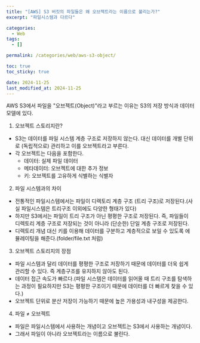 ```yaml
---
title: "[AWS] S3 버킷의 파일들은 왜 오브젝트라는 이름으로 불리는가?"
excerpt: "파일시스템과 다르다"

categories:
  - Web
tags:
  - []

permalink: /categories/web/aws-s3-object/

toc: true
toc_sticky: true

date: 2024-11-25
last_modified_at: 2024-11-25
---
```


AWS S3에서 파일을 "오브젝트(Object)"라고 부르는 이유는 S3의 저장 방식과 데이터 모델에 있다.

1. 오브젝트 스토리지란?
- S3는 데이터를 파일 시스템 계층 구조로 저장하지 않는다. 대신 데이터를 개별 단위로 (독립적으로) 관리하고 이를 오브젝트라고 부른다.
- 각 오브젝트는 다음을 포함한다.
  - 데이터: 실제 파일 데이터
  - 메타데이터: 오브젝트에 대한 추가 정보
  - 키: 오브젝트를 고유하게 식별하는 식별자

2. 파일 시스템과의 차이
- 전통적인 파일시스템에서는 파일이 디렉토리 계층 구조 (트리 구조)로 저장된다.(사실 파일시스템은 트리구조 이외에도 다양한 형태가 있다)
- 하지만 S3에서는 파일이 트리 구조가 아닌 평평한 구조로 저장된다. 즉, 파일들이 디렉토리 계층 구조로 저장되는 것이 아니라 (단순한) 단일 계층 구조로 저장된다.
- 디렉토리 개념 대신 키를 이용해 데이터를 구분하고 계층적으로 보일 수 있도록 에뮬레이팅을 해준다.(folder/file.txt 처럼)

3. 오브젝트 스토리지의 장점
- 파일 시스템과 달리 데이터를 평평한 구조로 저장하기 때문에 데이터를 더욱 쉽게 관리할 수 있다. 즉 계층구조를 유지하지 않아도 된다.
- 데이터 접근 속도가 빠르다.(파일 시스템은 데이터를 읽어올 때 트리 구조를 탐색하는 과정이 필요하지만 S3는 평평한 구조이기 때문에 데이터를 더 빠르게 찾을 수 있다.)
- 오브젝트 단위로 분산 저장이 가능하기 때문에 높은 가용성과 내구성을 제공한다.

4. 파일 ≠ 오브젝트
- 파일은 파일시스템에서 사용하는 개념이고 오브젝트는 S3에서 사용하는 개념이다.
- 그래서 파일이 아니라 오브젝트라는 이름으로 불린다.

